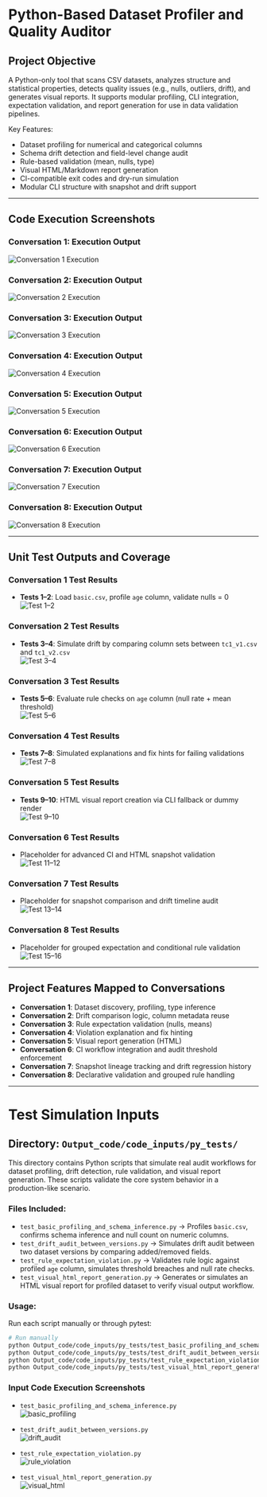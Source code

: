 # Python-Based Dataset Profiler and Quality Auditor

## Project Objective
A Python-only tool that scans CSV datasets, analyzes structure and statistical properties, detects quality issues (e.g., nulls, outliers, drift), and generates visual reports. It supports modular profiling, CLI integration, expectation validation, and report generation for use in data validation pipelines.

Key Features:
- Dataset profiling for numerical and categorical columns
- Schema drift detection and field-level change audit
- Rule-based validation (mean, nulls, type)
- Visual HTML/Markdown report generation
- CI-compatible exit codes and dry-run simulation
- Modular CLI structure with snapshot and drift support

---

## Code Execution Screenshots

### Conversation 1: Execution Output  
![Conversation 1 Execution](https://drive.google.com/uc?id=1ceqIAlvaFfpEhS7B31F5i5Xz1giSdPVn)

### Conversation 2: Execution Output  
![Conversation 2 Execution](https://drive.google.com/uc?id=188mBHwMDzg0bJt_EYdtGdAsrGYbYYFus)

### Conversation 3: Execution Output  
![Conversation 3 Execution](https://drive.google.com/uc?id=1YLw1F4RdcBFnZcPxVZnY-FionMJ2FZJH)

### Conversation 4: Execution Output  
![Conversation 4 Execution](https://drive.google.com/uc?id=16SrvVBrH8AxcT1AEyPGT0xOLfo1QFsAn)

### Conversation 5: Execution Output  
![Conversation 5 Execution](https://drive.google.com/uc?id=1iEehz7HTJUwlGWlEvvETtuN_S6F2C6Br)

### Conversation 6: Execution Output  
![Conversation 6 Execution](https://drive.google.com/uc?id=1CphX7jmyZ9jwT_hqGSnG80T-D0tcK-7Y)

### Conversation 7: Execution Output  
![Conversation 7 Execution](https://drive.google.com/uc?id=1jV4_FPpT3jtLSQcxrQbfHYNN3mtEpUwZ)

### Conversation 8: Execution Output  
![Conversation 8 Execution](https://drive.google.com/uc?id=1jOzooW6PIMzje-vVwFkJFtiat7bn2nQN)

---

## Unit Test Outputs and Coverage

### Conversation 1 Test Results  
- **Tests 1–2**: Load `basic.csv`, profile `age` column, validate nulls = 0  
![Test 1–2](https://drive.google.com/uc?id=1NfESHpbhPoEwZzBtm9q_xWCEB18SOgB8)

### Conversation 2 Test Results  
- **Tests 3–4**: Simulate drift by comparing column sets between `tc1_v1.csv` and `tc1_v2.csv`  
![Test 3–4](https://drive.google.com/uc?id=1gz4DXgC6JQp9862OQspfH-JvDnz6GzLk)

### Conversation 3 Test Results  
- **Tests 5–6**: Evaluate rule checks on `age` column (null rate + mean threshold)  
![Test 5–6](https://drive.google.com/uc?id=14738y0IvMdULqc198Zo-oENvBac-Uc6d)

### Conversation 4 Test Results  
- **Tests 7–8**: Simulated explanations and fix hints for failing validations  
![Test 7–8](https://drive.google.com/uc?id=1OLtuzpPEAR2b333OE2mrHKpTUQhwMoDw)

### Conversation 5 Test Results  
- **Tests 9–10**: HTML visual report creation via CLI fallback or dummy render  
![Test 9–10](https://drive.google.com/uc?id=1n2xVR9KHvmeYSDN2610-5vbwVs4tFJxu)

### Conversation 6 Test Results
- Placeholder for advanced CI and HTML snapshot validation  
![Test 11–12](https://drive.google.com/uc?id=1CRqfaQrtXUcNHAi7P20ykSM87hSsK9g-)

### Conversation 7 Test Results
- Placeholder for snapshot comparison and drift timeline audit  
![Test 13–14](https://drive.google.com/uc?id=1QqaWE4pZQARmYRQnzp9rW2pKnMrsib56)

### Conversation 8 Test Results
- Placeholder for grouped expectation and conditional rule validation  
![Test 15–16](https://drive.google.com/uc?id=1zn-QTVO6uyiXDsq0sFpB5mJCogGxKm5m)

---

## Project Features Mapped to Conversations

- **Conversation 1**: Dataset discovery, profiling, type inference
- **Conversation 2**: Drift comparison logic, column metadata reuse
- **Conversation 3**: Rule expectation validation (nulls, means)
- **Conversation 4**: Violation explanation and fix hinting
- **Conversation 5**: Visual report generation (HTML)
- **Conversation 6**: CI workflow integration and audit threshold enforcement
- **Conversation 7**: Snapshot lineage tracking and drift regression history
- **Conversation 8**: Declarative validation and grouped rule handling

---

# Test Simulation Inputs

## Directory: `Output_code/code_inputs/py_tests/`
This directory contains Python scripts that simulate real audit workflows for dataset profiling, drift detection, rule validation, and visual report generation. These scripts validate the core system behavior in a production-like scenario.

### Files Included:
- `test_basic_profiling_and_schema_inference.py` → Profiles `basic.csv`, confirms schema inference and null count on numeric columns.  
- `test_drift_audit_between_versions.py` → Simulates drift audit between two dataset versions by comparing added/removed fields.  
- `test_rule_expectation_violation.py` → Validates rule logic against profiled `age` column, simulates threshold breaches and null rate checks.  
- `test_visual_html_report_generation.py` → Generates or simulates an HTML visual report for profiled dataset to verify visual output workflow.

### Usage:
Run each script manually or through pytest:
```bash
# Run manually
python Output_code/code_inputs/py_tests/test_basic_profiling_and_schema_inference.py
python Output_code/code_inputs/py_tests/test_drift_audit_between_versions.py
python Output_code/code_inputs/py_tests/test_rule_expectation_violation.py
python Output_code/code_inputs/py_tests/test_visual_html_report_generation.py
```

### Input Code Execution Screenshots

- `test_basic_profiling_and_schema_inference.py`  
  ![basic_profiling](https://drive.google.com/uc?id=1ykImszQCqovQDcQGkzXC77jPP65lExrG)

- `test_drift_audit_between_versions.py`  
  ![drift_audit](https://drive.google.com/uc?id=11n1CuFBLdDE58kYdBPn8k9JiCdx2KdzT)

- `test_rule_expectation_violation.py`  
  ![rule_violation](https://drive.google.com/uc?id=12a07bigIQnev9crUIOzpuYKOBDgV1-Ax)

- `test_visual_html_report_generation.py`  
  ![visual_html](https://drive.google.com/uc?id=1Xpu8VUKcamWaIgJEj1CWD8hiyJHJ_eKE)